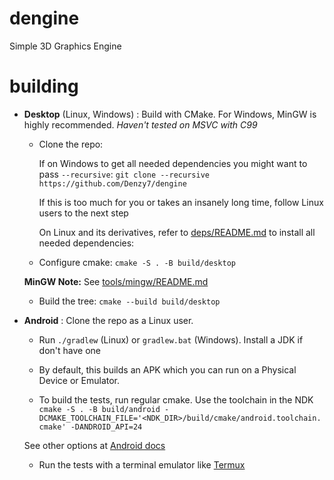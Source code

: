 # dengine
Simple 3D Graphics Engine

# building
- **Desktop** (Linux, Windows) : Build with CMake. For Windows, MinGW is highly recommended. *Haven't tested on MSVC with C99*

	- Clone the repo:
		
		If on Windows to get all needed dependencies you might want to pass `--recursive`:
		`git clone --recursive https://github.com/Denzy7/dengine`
	
		 If this is too much for you or takes an insanely long time, follow Linux users to the next step

		 On Linux and its derivatives, refer to [deps/README.md](deps/README.md) to install all needed dependencies:

	- Configure cmake:
	`cmake -S . -B build/desktop`

	**MinGW Note:**
	See [tools/mingw/README.md](tools/mingw/README.md)

	- Build the tree:
        `cmake --build build/desktop`

- **Android** : Clone the repo as a Linux user.

	- Run `./gradlew` (Linux) or `gradlew.bat` (Windows). Install a JDK if don't have one

	- By default, this builds an APK which you can run on a Physical Device or Emulator.

	- To build the tests, run regular cmake. Use the toolchain in the NDK
	`cmake -S . -B build/android -DCMAKE_TOOLCHAIN_FILE='<NDK_DIR>/build/cmake/android.toolchain.cmake' -DANDROID_API=24`

	See other options at [Android docs](https://developer.android.com/studio/projects/configure-cmake#call-cmake-cli)

	- Run the tests with a terminal emulator like [Termux](https://f-droid.org/en/packages/com.termux/)

